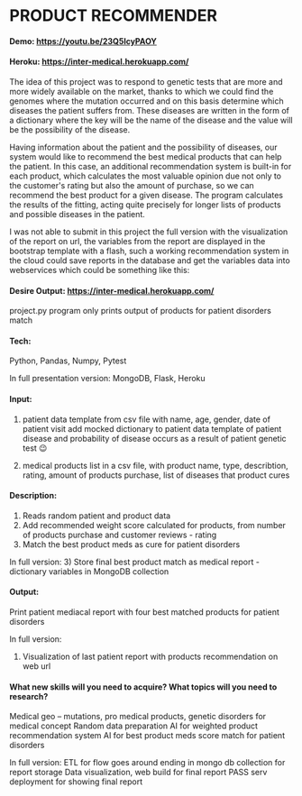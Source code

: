 
# PRODUCT RECOMMENDER
#### Demo: https://youtu.be/23Q5lcyPAOY
#### Heroku: https://inter-medical.herokuapp.com/

The idea of this project was to respond to genetic tests that are more and more widely available on the market, 
thanks to which we could find the genomes where the mutation occurred and on this basis determine which diseases the patient suffers from.
These diseases are written in the form of a dictionary where the key will be the name of the disease and the value will be the possibility of the disease.

Having information about the patient and the possibility of diseases, 
our system would like to recommend the best medical products that can help the patient. 
In this case, an additional recommendation system is built-in for each product, 
which calculates the most valuable opinion due not only to the customer's rating but also the amount of purchase, 
so we can recommend the best product for a given disease. 
The program calculates the results of the fitting, acting quite precisely for longer lists of products and possible diseases in the patient.

I was not able to submit in this project the full version with the visualization of the report on url, 
the variables from the report are displayed in the bootstrap template with a flash, 
such a working recommendation system in the cloud could save reports in the database 
and get the variables data into webservices which could be something like this:
#### Desire Output: https://inter-medical.herokuapp.com/
project.py program only prints output of products for patient disorders match


#### Tech:
Python, Pandas, Numpy, Pytest

In full presentation version: 
MongoDB, Flask, Heroku

#### Input: 
1) patient data template from csv file with name, age, gender, date of patient visit 
   add mocked dictionary to patient data template of patient disease and probability of disease occurs 
   as a result of patient genetic test 😉  

2) medical products list in a csv file, with product name, type, describtion, rating, amount of products purchase, list of diseases that product cures

#### Description:
1) Reads random patient and product data
2)	Add recommended weight score calculated for products, from number of products purchase and customer reviews - rating 
2)	Match the best product meds as cure for patient disorders

In full version: 
3)	Store final best product match as medical report - dictionary variables in MongoDB collection 

#### Output:
Print patient mediacal report with four best matched products for patient disorders

In full version:
1) Visualization of last patient report with products recommendation on web url 

####	What new skills will you need to acquire? What topics will you need to research?
Medical geo – mutations, pro medical products, genetic disorders for medical concept
Random data preparation 
AI for weighted product recommendation system 
AI for best product meds score match for patient disorders

In full version: 
ETL for flow goes around ending in mongo db collection for report storage
Data visualization,  web build for final report
PASS serv deployment for showing final report   









